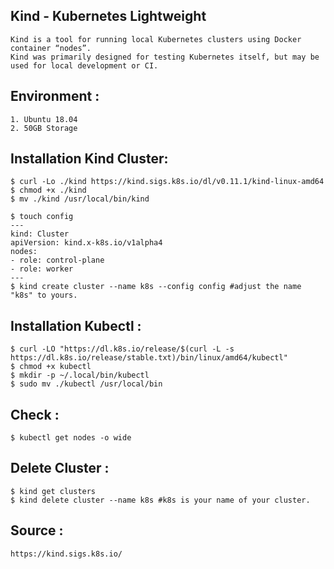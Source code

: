 ## Kind - Kubernetes Lightweight
```
Kind is a tool for running local Kubernetes clusters using Docker container “nodes”.
Kind was primarily designed for testing Kubernetes itself, but may be used for local development or CI.
```


## Environment :
```
1. Ubuntu 18.04
2. 50GB Storage
```

## Installation Kind Cluster:
```
$ curl -Lo ./kind https://kind.sigs.k8s.io/dl/v0.11.1/kind-linux-amd64
$ chmod +x ./kind
$ mv ./kind /usr/local/bin/kind

$ touch config
---
kind: Cluster
apiVersion: kind.x-k8s.io/v1alpha4
nodes:
- role: control-plane
- role: worker
---
$ kind create cluster --name k8s --config config #adjust the name "k8s" to yours.
```

## Installation Kubectl :
```
$ curl -LO "https://dl.k8s.io/release/$(curl -L -s https://dl.k8s.io/release/stable.txt)/bin/linux/amd64/kubectl"
$ chmod +x kubectl
$ mkdir -p ~/.local/bin/kubectl
$ sudo mv ./kubectl /usr/local/bin
```

## Check :
```
$ kubectl get nodes -o wide
```

## Delete Cluster :
```
$ kind get clusters
$ kind delete cluster --name k8s #k8s is your name of your cluster.
```

## Source :
```
https://kind.sigs.k8s.io/
```